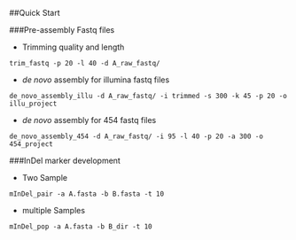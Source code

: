 ##Quick Start

###Pre-assembly Fastq files

- Trimming quality and length
```
trim_fastq -p 20 -l 40 -d A_raw_fastq/
```

- *de novo* assembly for illumina fastq files
```
de_novo_assembly_illu -d A_raw_fastq/ -i trimmed -s 300 -k 45 -p 20 -o illu_project
```

- *de novo* assembly for 454 fastq files
```
de_novo_assembly_454 -d A_raw_fastq/ -i 95 -l 40 -p 20 -a 300 -o 454_project
```

###InDel marker development

- Two Sample
```
mInDel_pair -a A.fasta -b B.fasta -t 10
```

- multiple Samples
```
mInDel_pop -a A.fasta -b B_dir -t 10
```
